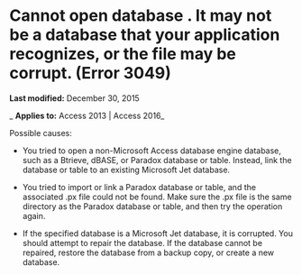
# Cannot open database <name>. It may not be a database that your application recognizes, or the file may be corrupt. (Error 3049)

 **Last modified:** December 30, 2015

 _ **Applies to:** Access 2013 | Access 2016_

Possible causes:



- You tried to open a non-Microsoft Access database engine database, such as a Btrieve, dBASE, or Paradox database or table. Instead, link the database or table to an existing Microsoft Jet database.
    
- You tried to import or link a Paradox database or table, and the associated .px file could not be found. Make sure the .px file is the same directory as the Paradox database or table, and then try the operation again.
    
- If the specified database is a Microsoft Jet database, it is corrupted. You should attempt to repair the database. If the database cannot be repaired, restore the database from a backup copy, or create a new database.
    

